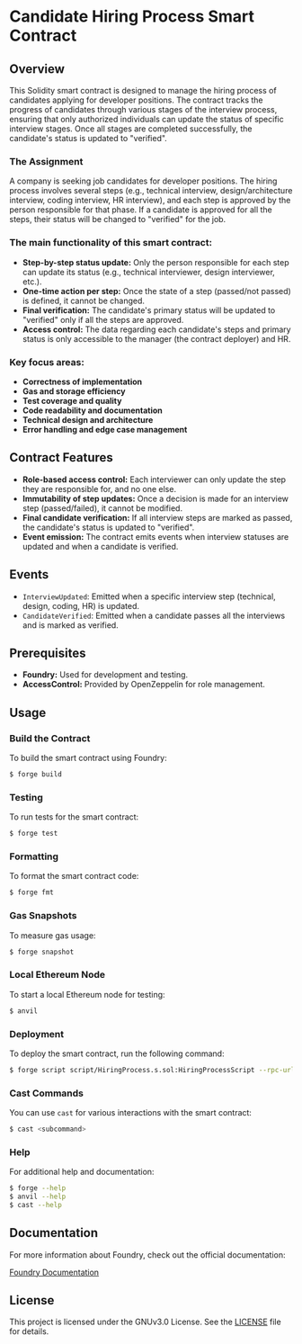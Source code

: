 # Candidate Hiring Process Smart Contract

## Overview

This Solidity smart contract is designed to manage the hiring process of candidates applying for developer positions. The contract tracks the progress of candidates through various stages of the interview process, ensuring that only authorized individuals can update the status of specific interview stages. Once all stages are completed successfully, the candidate's status is updated to "verified".

### The Assignment

A company is seeking job candidates for developer positions. The hiring process involves several steps (e.g., technical interview, design/architecture interview, coding interview, HR interview), and each step is approved by the person responsible for that phase. If a candidate is approved for all the steps, their status will be changed to "verified" for the job.

### The main functionality of this smart contract:

- **Step-by-step status update:** Only the person responsible for each step can update its status (e.g., technical interviewer, design interviewer, etc.).
- **One-time action per step:** Once the state of a step (passed/not passed) is defined, it cannot be changed.
- **Final verification:** The candidate's primary status will be updated to "verified" only if all the steps are approved.
- **Access control:** The data regarding each candidate's steps and primary status is only accessible to the manager (the contract deployer) and HR.

### Key focus areas:

- **Correctness of implementation**
- **Gas and storage efficiency**
- **Test coverage and quality**
- **Code readability and documentation**
- **Technical design and architecture**
- **Error handling and edge case management**

## Contract Features

- **Role-based access control:** Each interviewer can only update the step they are responsible for, and no one else.
- **Immutability of step updates:** Once a decision is made for an interview step (passed/failed), it cannot be modified.
- **Final candidate verification:** If all interview steps are marked as passed, the candidate's status is updated to "verified".
- **Event emission:** The contract emits events when interview statuses are updated and when a candidate is verified.

## Events

- `InterviewUpdated`: Emitted when a specific interview step (technical, design, coding, HR) is updated.
- `CandidateVerified`: Emitted when a candidate passes all the interviews and is marked as verified.

## Prerequisites

- **Foundry:** Used for development and testing.
- **AccessControl:** Provided by OpenZeppelin for role management.

## Usage

### Build the Contract

To build the smart contract using Foundry:

```bash
$ forge build
```

### Testing

To run tests for the smart contract:

```bash
$ forge test
```

### Formatting

To format the smart contract code:

```bash
$ forge fmt
```

### Gas Snapshots

To measure gas usage:

```bash
$ forge snapshot
```

### Local Ethereum Node

To start a local Ethereum node for testing:

```bash
$ anvil
```

### Deployment

To deploy the smart contract, run the following command:

```bash
$ forge script script/HiringProcess.s.sol:HiringProcessScript --rpc-url <your_rpc_url> --private-key <your_private_key>
```

### Cast Commands

You can use `cast` for various interactions with the smart contract:

```bash
$ cast <subcommand>
```

### Help

For additional help and documentation:

```bash
$ forge --help
$ anvil --help
$ cast --help
```

## Documentation

For more information about Foundry, check out the official documentation:

[Foundry Documentation](https://book.getfoundry.sh/)

## License

This project is licensed under the GNUv3.0 License. See the [LICENSE](LICENSE) file for details.
